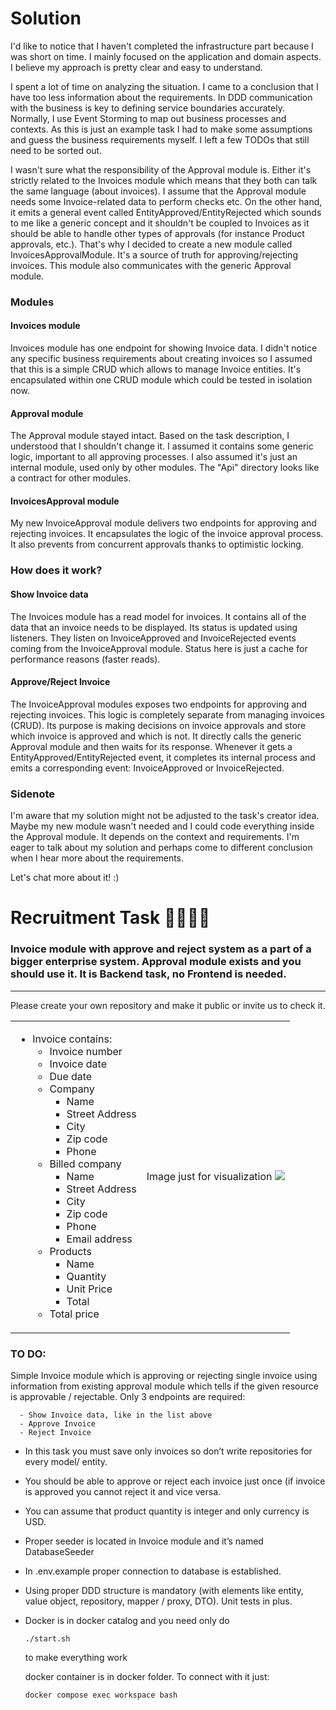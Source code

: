 # Solution

I'd like to notice that I haven't completed the infrastructure part because I was short on time.
I mainly focused on the application and domain aspects.
I believe my approach is pretty clear and easy to understand.

I spent a lot of time on analyzing the situation. I came to a conclusion that I have too less information about the requirements.
In DDD communication with the business is key to defining service boundaries accurately.
Normally, I use Event Storming to map out business processes and contexts.
As this is just an example task I had to make some assumptions and guess the business requirements myself.
I left a few TODOs that still need to be sorted out.

I wasn't sure what the responsibility of the Approval module is. Either it's strictly related to the Invoices module
which means that they both can talk the same language (about invoices). I assume that the Approval module needs some
Invoice-related data to perform checks etc. On the other hand, it emits a general event called EntityApproved/EntityRejected
which sounds to me like a generic concept and it shouldn't be coupled to Invoices as it should be able to handle
other types of approvals (for instance Product approvals, etc.). That's why I decided to create a new module called
InvoicesApprovalModule. It's a source of truth for approving/rejecting invoices. This module also communicates with
the generic Approval module.

### Modules

#### Invoices module
Invoices module has one endpoint for showing Invoice data. I didn't notice any specific business requirements about
creating invoices so I assumed that this is a simple CRUD which allows to manage Invoice entities. It's encapsulated
within one CRUD module which could be tested in isolation now.

#### Approval module
The Approval module stayed intact. Based on the task description, I understood that I shouldn't change it.
I assumed it contains some generic logic, important to all approving processes.
I also assumed it's just an internal module, used only by other modules. 
The "Api" directory looks like a contract for other modules.

#### InvoicesApproval module
My new InvoiceApproval module delivers two endpoints for approving and rejecting invoices. 
It encapsulates the logic of the invoice approval process. 
It also prevents from concurrent approvals thanks to optimistic locking.

### How does it work?

#### Show Invoice data
The Invoices module has a read model for invoices. It contains all of the data that an invoice needs to be displayed.
Its status is updated using listeners.
They listen on InvoiceApproved and InvoiceRejected events coming from the InvoiceApproval module.
Status here is just a cache for performance reasons (faster reads).

#### Approve/Reject Invoice
The InvoiceApproval modules exposes two endpoints for approving and rejecting invoices.
This logic is completely separate from managing invoices (CRUD). 
Its purpose is making decisions on invoice approvals and store which invoice is approved and which is not.
It directly calls the generic Approval module and then waits for its response.
Whenever it gets a EntityApproved/EntityRejected event, it completes its internal process and emits a corresponding event:
InvoiceApproved or InvoiceRejected.

### Sidenote
I'm aware that my solution might not be adjusted to the task's creator idea. Maybe my new module wasn't needed
and I could code everything inside the Approval module. It depends on the context and requirements.
I'm eager to talk about my solution and perhaps come to different conclusion when I hear more about the requirements.

Let's chat more about it! :) 

# Recruitment Task 🧑‍💻👩‍💻

### Invoice module with approve and reject system as a part of a bigger enterprise system. Approval module exists and you should use it. It is Backend task, no Frontend is needed.
---
Please create your own repository and make it public or invite us to check it.


<table>
<tr>
<td>

- Invoice contains:
  - Invoice number
  - Invoice date
  - Due date
  - Company
    - Name 
    - Street Address
    - City
    - Zip code
    - Phone
  - Billed company
    - Name 
    - Street Address
    - City
    - Zip code
    - Phone
    - Email address
  - Products
    - Name
    - Quantity
    - Unit Price	
    - Total
  - Total price
</td>
<td>
Image just for visualization
<img src="https://templates.invoicehome.com/invoice-template-us-classic-white-750px.png" style="width: auto"; height:100%" />
</td>
</tr>
</table>

### TO DO:
Simple Invoice module which is approving or rejecting single invoice using information from existing approval module which tells if the given resource is approvable / rejectable. Only 3 endpoints are required:
```
  - Show Invoice data, like in the list above
  - Approve Invoice
  - Reject Invoice
```
* In this task you must save only invoices so don’t write repositories for every model/ entity.

* You should be able to approve or reject each invoice just once (if invoice is approved you cannot reject it and vice versa.

* You can assume that product quantity is integer and only currency is USD.

* Proper seeder is located in Invoice module and it’s named DatabaseSeeder

* In .env.example proper connection to database is established.

* Using proper DDD structure is mandatory (with elements like entity, value object, repository, mapper / proxy, DTO).
Unit tests in plus.

* Docker is in docker catalog and you need only do 
  ```
  ./start.sh
  ``` 
  to make everything work

  docker container is in docker folder. To connect with it just:
  ```
  docker compose exec workspace bash
  ``` 
